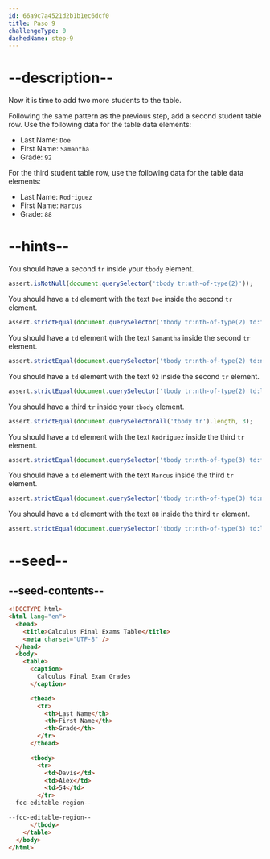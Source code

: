 ```yaml
---
id: 66a9c7a4521d2b1b1ec6dcf0
title: Paso 9
challengeType: 0
dashedName: step-9
---
```


# --description--

Now it is time to add two more students to the table.

Following the same pattern as the previous step, add a second student table row. Use the following data for the table data elements:

- Last Name: `Doe`
- First Name: `Samantha`
- Grade: `92`

For the third student table row, use the following data for the table data elements:

- Last Name: `Rodriguez`
- First Name: `Marcus`
- Grade: `88`

# --hints--

You should have a second `tr` inside your `tbody` element.

```js
assert.isNotNull(document.querySelector('tbody tr:nth-of-type(2)'));
```

You should have a `td` element with the text `Doe` inside the second `tr` element.

```js
assert.strictEqual(document.querySelector('tbody tr:nth-of-type(2) td:first-child')?.textContent, 'Doe');
```

You should have a `td` element with the text `Samantha` inside the second `tr` element.

```js
assert.strictEqual(document.querySelector('tbody tr:nth-of-type(2) td:nth-child(2)')?.textContent, 'Samantha');
```

You should have a `td` element with the text `92` inside the second `tr` element.

```js
assert.strictEqual(document.querySelector('tbody tr:nth-of-type(2) td:last-child')?.textContent, '92');
```

You should have a third `tr` inside your `tbody` element.

```js
assert.strictEqual(document.querySelectorAll('tbody tr').length, 3);
```

You should have a `td` element with the text `Rodriguez` inside the third `tr` element.

```js
assert.strictEqual(document.querySelector('tbody tr:nth-of-type(3) td:first-child')?.textContent, 'Rodriguez');
```

You should have a `td` element with the text `Marcus` inside the third `tr` element.

```js
assert.strictEqual(document.querySelector('tbody tr:nth-of-type(3) td:nth-child(2)')?.textContent, 'Marcus');
```

You should have a `td` element with the text `88` inside the third `tr` element.

```js
assert.strictEqual(document.querySelector('tbody tr:nth-of-type(3) td:last-child')?.textContent, '88');
```

# --seed--

## --seed-contents--

```html
<!DOCTYPE html>
<html lang="en">
  <head>
    <title>Calculus Final Exams Table</title>
    <meta charset="UTF-8" />
  </head>
  <body>
    <table>
      <caption>
        Calculus Final Exam Grades
      </caption>

      <thead>     
        <tr>
          <th>Last Name</th>
          <th>First Name</th>
          <th>Grade</th>
        </tr>
      </thead>

      <tbody>
        <tr>
          <td>Davis</td>
          <td>Alex</td>
          <td>54</td>
        </tr>
--fcc-editable-region--

--fcc-editable-region--
      </tbody>
    </table>
  </body>
</html>
```
